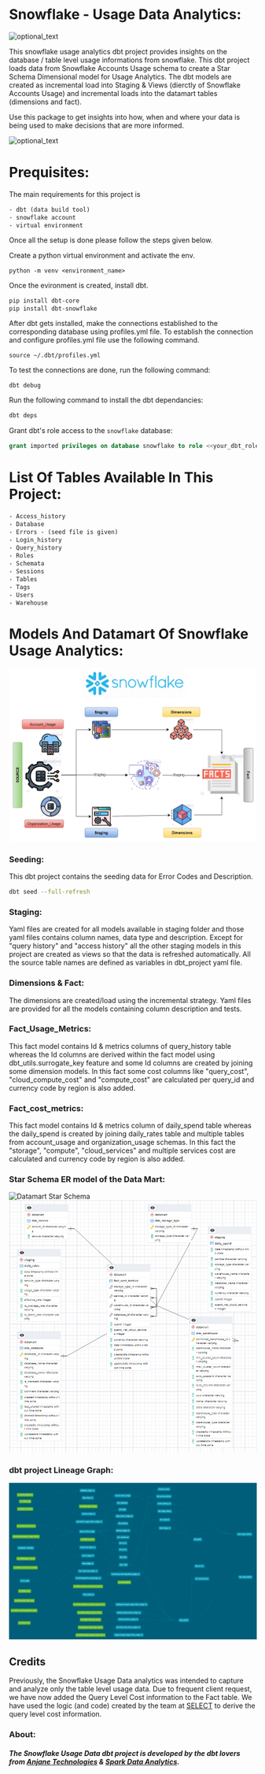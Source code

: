 # Snowflake - Usage Data Analytics:
![optional_text](./artifacts/snowflake_logo.png)

This snowflake usage analytics dbt project provides insights on the database / table level usage informations from snowflake.
This dbt project loads data from Snowflake Accounts Usage schema to create a Star Schema Dimensional model for Usage Analytics. The dbt models are created as incremental load into Staging & Views (dierctly of Snowflake Accounts Usage) and incremental loads into the datamart tables (dimensions and fact). 

Use this package to get insights into how, when and where your data is being used to make decisions that are more informed.

![optional_text](./artifacts/flow_diagram.png)


# Prequisites:

The main requirements for this project is

    - dbt (data build tool)
    - snowflake account
    - virtual environment

Once all the setup is done please follow the steps given below.

Create a python virtual environment and activate the env.

```
python -m venv <environment_name>
```
    
Once the evironment is created, install dbt.

```
pip install dbt-core
pip install dbt-snowflake
```
    
After dbt gets installed, make the connections established to the corresponding database using profiles.yml file. To establish the connection and configure profiles.yml file use the following command.

```
source ~/.dbt/profiles.yml
```

To test the connections are done, run the following command:

```
dbt debug 
```
    
Run the following command to install the dbt dependancies:

```bash
dbt deps
```

Grant dbt's role access to the `snowflake` database:

```sql
grant imported privileges on database snowflake to role <<your_dbt_role_name>>;
```

# List Of Tables Available In This Project:

    - Access_history
    - Database
    - Errors - (seed file is given)
    - Login_history
    - Query_history
    - Roles
    - Schemata
    - Sessions
    - Tables
    - Tags
    - Users
    - Warehouse


# Models And Datamart Of Snowflake Usage Analytics:

![optional_text](./artifacts/datamart_workflow.png)

### Seeding:
This dbt project contains the seeding data for Error Codes and Description.

```bash
dbt seed --full-refresh
```

### Staging:

 Yaml files are created for all models available in staging folder and those yaml files contains column names, data type and description. Except for "query history" and "access history" all the other staging models in this project are created as views so that the data is refreshed automatically. All the source table names are defined as variables in dbt_project yaml file.


### Dimensions & Fact:

The dimensions are created/load using the incremental strategy. Yaml files are provided for all the models containing column description and tests.

### Fact_Usage_Metrics:

This fact model contains Id & metrics columns of query_history table whereas the Id columns are derived within the fact model using dbt_utils.surrogate_key feature and some Id columns are created by joining some dimension models. In this fact some cost columns like "query_cost", "cloud_compute_cost" and "compute_cost" are calculated per query_id and currency code by region is also added.

### Fact_cost_metrics:

This fact model contains Id & metrics column of daily_spend table whereas the daily_spend is created by joining daily_rates table and multiple tables from account_usage and organization_usage schemas. In this fact the "storage", "compute", "cloud_services" and multiple services cost are calculated and currency code by region is also added.

### Star Schema ER model of the Data Mart:
![Datamart Star Schema](./artifacts/datamart_er_diagram.png)
![Datamart Star Schema](./artifacts/er_fact_2.png)

### dbt project Lineage Graph:
![Datamart dbt Lineage Graph](./artifacts/snowflake-usagedata-lineage.png)

## Credits

Previously, the Snowflake Usage Data analytics was intended to capture and analyze only the table level usage data.
Due to frequent client request, we have now added the Query Level Cost information to the Fact table.
We have used the logic (and code) created by the team at [SELECT](https://github.com/get-select/dbt-snowflake-monitoring) to derive the query level cost information.

### About:

##### The Snowflake Usage Data dbt project is developed by the dbt lovers from [Anjane Technologies](https://anjane.tech) & [Spark Data Analytics](https://www.sparkdataanalytics.com). 
